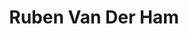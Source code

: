 ---
title: "Ruben Van Der Ham"
authors:
- "ruben-van-der-ham"
superuser: false
role: Student
organizations:
- name: EURECOM
  url: "http://www.eurecom.fr/en"

---